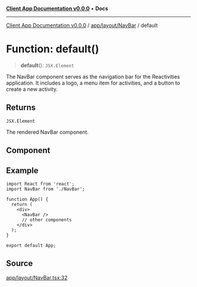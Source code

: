 [**Client App Documentation v0.0.0**](../../../../README.md) • **Docs**

***

[Client App Documentation v0.0.0](../../../../README.md) / [app/layout/NavBar](../README.md) / default

# Function: default()

> **default**(): `JSX.Element`

The NavBar component serves as the navigation bar for the Reactivities application.
It includes a logo, a menu item for activities, and a button to create a new activity.

## Returns

`JSX.Element`

The rendered NavBar component.

## Component

## Example

```tsx
import React from 'react';
import NavBar from './NavBar';

function App() {
  return (
    <div>
      <NavBar />
      // other components
    </div>
  );
}

export default App;
```

## Source

[app/layout/NavBar.tsx:32](https://github.com/jimmykurian/Reactivities/blob/712c332819aee0d175bbdc912703a26a53d9ae5f/client-app/src/app/layout/NavBar.tsx#L32)
